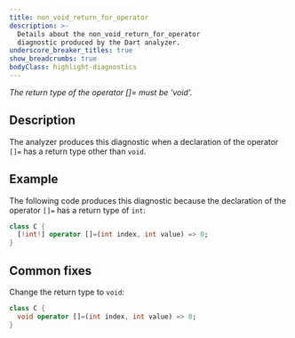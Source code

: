 ```yaml
---
title: non_void_return_for_operator
description: >-
  Details about the non_void_return_for_operator
  diagnostic produced by the Dart analyzer.
underscore_breaker_titles: true
show_breadcrumbs: true
bodyClass: highlight-diagnostics
---
```


_The return type of the operator []= must be 'void'._

## Description

The analyzer produces this diagnostic when a declaration of the operator
`[]=` has a return type other than `void`.

## Example

The following code produces this diagnostic because the declaration of the
operator `[]=` has a return type of `int`:

```dart
class C {
  [!int!] operator []=(int index, int value) => 0;
}
```

## Common fixes

Change the return type to `void`:

```dart
class C {
  void operator []=(int index, int value) => 0;
}
```
